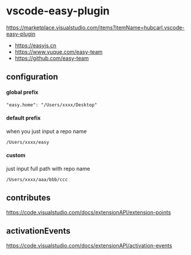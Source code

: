 # vscode-easy-plugin

https://marketplace.visualstudio.com/items?itemName=hubcarl.vscode-easy-plugin

- https://easyjs.cn
- https://www.yuque.com/easy-team
- https://github.com/easy-team

## configuration

#### global prefix

```
"easy.home": "/Users/xxxx/Desktop"
```

#### default prefix

when you just input a repo name
```
/Users/xxxx/easy
```

#### custom

just input full path with repo name
```
/Users/xxxx/aaa/bbb/ccc
```

## contributes

https://code.visualstudio.com/docs/extensionAPI/extension-points

## activationEvents

https://code.visualstudio.com/docs/extensionAPI/activation-events
